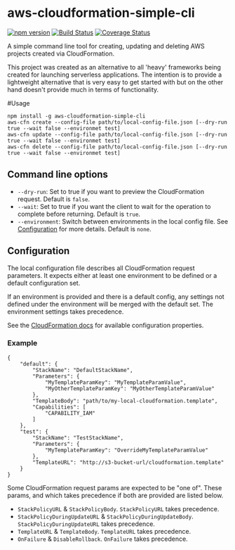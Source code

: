 # aws-cloudformation-simple-cli
[![npm version](https://badge.fury.io/js/aws-cloudformation-simple-cli.svg)](https://badge.fury.io/js/aws-cloudformation-simple-cli)
[![Build Status](https://travis-ci.org/carlnordenfelt/aws-cloudformation-simple-cli.svg?branch=master)](https://travis-ci.org/carlnordenfelt/aws-cloudformation-simple-cli)
[![Coverage Status](https://coveralls.io/repos/github/carlnordenfelt/aws-cloudformation-simple-cli/badge.svg)](https://coveralls.io/github/carlnordenfelt/aws-cloudformation-simple-cli)

A simple command line tool for creating, updating and deleting AWS projects created via CloudFormation.

This project was created as an alternative to all 'heavy' frameworks being created for launching serverless applications.
The intention is to provide a lightweight alternative that is very easy to get started with but on the other hand doesn't provide much in terms of functionality.

#Usage

    npm install -g aws-cloudformation-simple-cli
    aws-cfn create --config-file path/to/local-config-file.json [--dry-run true --wait false --environmet test]
    aws-cfn update --config-file path/to/local-config-file.json [--dry-run true --wait false --environmet test]
    aws-cfn delete --config-file path/to/local-config-file.json [--dry-run true --wait false --environmet test]

## Command line options

* `--dry-run`: Set to true if you want to preview the CloudFormation request. Default is `false`.
* `--wait`: Set to true if you want the client to wait for the operation to complete before returning. Default is `true`.
* `--environment`: Switch between environments in the local config file. See [Configuration](#Configuration) for more details. Default is `none`.

## Configuration
The local configuration file describes all CloudFormation request parameters.
It expects either at least one environment to be defined or a default configuration set.

If an environment is provided and there is a default config, any settings not defined under the environment
will be merged with the default set. The environment settings takes precedence.

See the [CloudFormation docs](http://docs.aws.amazon.com/AWSJavaScriptSDK/latest/AWS/CloudFormation.html) for available configuration properties.

### Example

    {
        "default": {
            "StackName": "DefaultStackName",
            "Parameters": {
                "MyTemplateParamKey": "MyTemplateParamValue",
                "MyOtherTemplateParamKey": "MyOtherTemplateParamValue"
            },
            "TemplateBody": "path/to/my-local-cloudformation.template",
            "Capabilities": [
                "CAPABILITY_IAM"
            ]
        },
        "test": {
            "StackName": "TestStackName",
            "Parameters": {
                "MyTemplateParamKey": "OverrideMyTemplateParamValue"
            },
            "TemplateURL": "http://s3-bucket-url/cloudformation.template"
        }
    }

Some CloudFormation request params are expected to be "one of".
These params, and which takes precedence if both are provided are listed below.

* `StackPolicyURL` & `StackPolicyBody`. `StackPolicyURL` takes precedence.
* `StackPolicyDuringUpdateURL` & `StackPolicyDuringUpdateBody`. `StackPolicyDuringUpdateURL` takes precedence.
* `TemplateURL` & `TemplateBody`. `TemplateURL` takes precedence.
* `OnFailure` & `DisableRollback`. `OnFailure` takes precedence.
